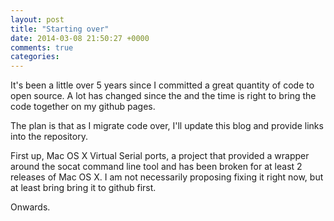 ```yaml
---
layout: post
title: "Starting over"
date: 2014-03-08 21:50:27 +0000
comments: true
categories:
---
```


It's been a little over 5 years since I committed a great quantity of code to open source. A lot has changed since the
and the time is right to bring the code together on my github pages.

The plan is that as I migrate code over, I'll update this blog and provide links into the repository.

First up, Mac OS X Virtual Serial ports, a project that provided a wrapper around the socat command line tool
and has been broken for at least 2 releases of Mac OS X. I am not necessarily proposing fixing it right now, but at least bring bring it to github first.

Onwards.

